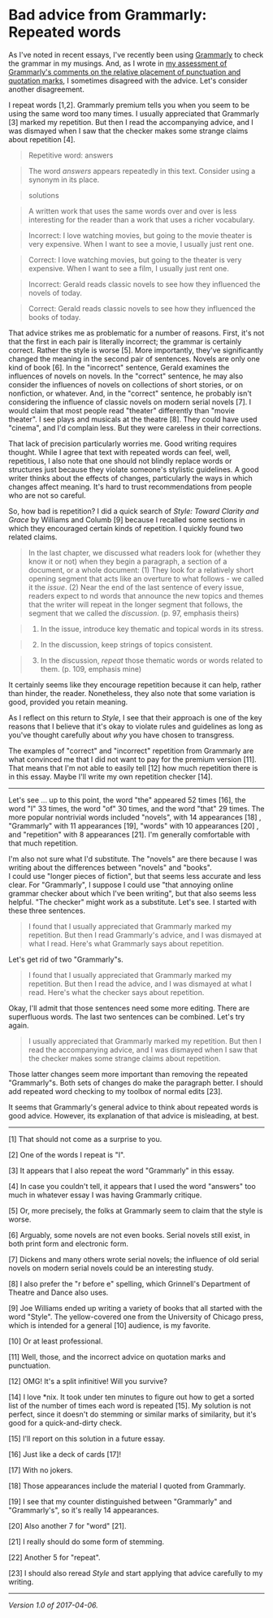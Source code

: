 Bad advice from Grammarly: Repeated words
=========================================

As I've noted in recent essays, I've recently been using
[Grammarly](http://www.grammarly.com/) to check the grammar in
my musings.  And, as I wrote in [my assessment of Grammarly's
comments on the relative placement of punctuation and quotation
marks](grammarly-quotation-marks-and-punctuation), I sometimes disagreed
with the advice.  Let's consider another disagreement.

I repeat words [1,2].  Grammarly premium tells you when you seem to be
using the same word too many times.  I usually appreciated that Grammarly
[3] marked my repetition.  But then I read the accompanying advice,
and I was dismayed when I saw that the checker makes some strange claims
about repetition [4].

> Repetitive word: answers

> The word *answers* appears repeatedly in this text. Consider using a synonym in its place.

> solutions

> A written work that uses the same words over and over is less interesting for the reader than a work that uses a richer vocabulary.

> Incorrect: I love watching movies, but going to the movie theater is very expensive. When I want to see a movie, I usually just rent one.

> Correct: I love watching movies, but going to the theater is very expensive. When I want to see a film, I usually just rent one.

> Incorrect: Gerald reads classic novels to see how they influenced the novels of today.

> Correct: Gerald reads classic novels to see how they influenced the books of today.

That advice strikes me as problematic for a number of reasons.  First,
it's not that the first in each pair is literally incorrect; the grammar
is certainly correct.  Rather the style is worse [5].  More importantly,
they've significantly changed the meaning in the second pair of sentences.
Novels are only one kind of book [6].  In the "incorrect" sentence,
Gerald examines the influences of novels on novels.  In the "correct"
sentence, he may also consider the influences of novels on collections
of short stories, or on nonfiction, or whatever.  And, in the "correct"
sentence, he probably isn't considering the influence of classic
novels on modern serial novels [7].  I would claim that most people read
"theater" differently than "movie theater".  I see plays and musicals
at the theatre [8].  They could have used "cinema", and I'd complain less.
But they were careless in their corrections.

That lack of precision particularly worries me.  Good writing requires
thought.  While I agree that text with repeated words can feel, well,
repetitious, I also note that one should not blindly replace words or
structures just because they violate someone's stylistic guidelines.
A good writer thinks about the effects of changes, particularly the ways
in which changes affect meaning.  It's hard to trust recommendations
from people who are not so careful.

So, how bad is repetition?  I did a quick search of _Style: Toward
Clarity and Grace_ by Williams and Columb [9] because I recalled
some sections in which they encouraged certain kinds of repetition.
I quickly found two related claims.

> In the last chapter, we discussed what readers look for (whether they
know it or not) when they begin a paragraph, a section of a document, or a
whole document: (1) They look for a relatively short opening segment that
acts like an overture to what follows - we called it the *issue*. (2)
Near the end of the last sentence of every issue, readers expect to
nd words that announce the new topics and themes that the writer will
repeat in the longer segment that follows, the segment that we called
the *discussion*.  (p. 97, emphasis theirs)

> 1. In the issue, introduce key thematic and topical words in its stress.

> 2. In the discussion, keep strings of topics consistent.

> 3. In the discussion, *repeat* those thematic words or words related to them.  (p. 109, emphasis mine)

It certainly seems like they encourage repetition because it can help,
rather than hinder, the reader.  Nonetheless, they also note that some
variation is good, provided you retain meaning.

As I reflect on this return to _Style_, I see that their approach is
one of the key reasons that I believe that it's okay to violate rules
and guidelines as long as you've thought carefully about *why* you
have chosen to transgress.

The examples of "correct" and "incorrect" repetition from Grammarly are
what convinced me that I did not want to pay for the premium version [11].
That means that I'm not able to easily tell [12] how much repetition there
is in this essay.  Maybe I'll write my own repetition checker [14].

---

Let's see ... up to this point, the word "the" appeared 52 times [16], the
word "I" 33 times, the word "of" 30 times, and the word "that" 29 times.
The more popular nontrivial words included "novels", with 14 appearances
[18] , "Grammarly" with 11 appearances [19], "words" with 10 appearances
[20] , and "repetition" with 8 appearances [21].  I'm generally
comfortable with that much repetition.  

I'm also not sure what I'd substitute.  The "novels" are there because
I was writing about the differences between "novels" and "books".  
I could use "longer pieces of fiction", but that seems less accurate
and less clear.  For "Grammarly", I suppose I could use "that annoying
online grammar checker about which I've been writing", but that also
seems less helpful.  "The checker" might work as a substitute.
Let's see.  I started with these three sentences.

> I found that I usually appreciated that Grammarly marked my repetition.
But then I read Grammarly's advice, and I was dismayed at what I read.
Here's what Grammarly says about repetition.

Let's get rid of two "Grammarly"s.

> I found that I usually appreciated that Grammarly marked my repetition.
But then I read the advice, and I was dismayed at what I read.
Here's what the checker says about repetition.

Okay, I'll admit that those sentences need some more editing.  There are
superfluous words.  The last two sentences can be combined.  Let's try
again.

> I usually appreciated that Grammarly marked my repetition.  But then
I read the accompanying advice, and I was dismayed when I saw that the
checker makes some strange claims about repetition.

Those latter changes seem more important than removing the repeated
"Grammarly"s.  Both sets of changes do make the paragraph better.
I should add repeated word checking to my toolbox of normal edits [23].

It seems that Grammarly's general advice to think about repeated words
is good advice.  However, its explanation of that advice is misleading,
at best.

---

[1] That should not come as a surprise to you.

[2] One of the words I repeat is "I".

[3] It appears that I also repeat the word "Grammarly" in this essay.

[4] In case you couldn't tell, it appears that I used the word "answers"
too much in whatever essay I was having Grammarly critique.

[5] Or, more precisely, the folks at Grammarly seem to claim that the style
is worse.

[6] Arguably, some novels are not even books.  Serial novels still exist,
in both print form and electronic form.

[7] Dickens and many others wrote serial novels; the influence of old
serial novels on modern serial novels could be an interesting study.

[8] I also prefer the "r before e" spelling, which Grinnell's Department
of Theatre and Dance also uses.

[9] Joe Williams ended up writing a variety of books that all started with
the word "Style".  The yellow-covered one from the University of Chicago
press, which is intended for a general [10] audience, is my favorite.

[10] Or at least professional.

[11] Well, those, and the incorrect advice on quotation marks and
punctuation.

[12] OMG!  It's a split infinitive!  Will you survive?

[14] I love *nix.  It took under ten minutes to figure out how to get a
sorted list of the number of times each word is repeated [15].
My solution is not perfect, since it doesn't do stemming or similar
marks of similarity, but it's good for a quick-and-dirty check.

[15] I'll report on this solution in a future essay.

[16] Just like a deck of cards [17]!

[17] With no jokers.

[18] Those appearances include the material I quoted from Grammarly.

[19] I see that my counter distinguished between "Grammarly" and
"Grammarly's", so it's really 14 appearances.

[20] Also another 7 for "word" [21].

[21] I really should do some form of stemming.

[22] Another 5 for "repeat".

[23] I should also reread _Style_ and start applying that advice carefully
to my writing.

---

*Version 1.0 of 2017-04-06.*

